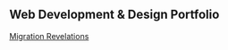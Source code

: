 ## Web Development & Design Portfolio
<a href=".\LandingPage_MigrationRevelations.html"> Migration Revelations </a>
